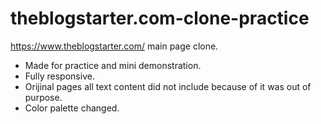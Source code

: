 # theblogstarter.com-clone-practice
https://www.theblogstarter.com/ main page clone.<br>
  * Made for practice and mini demonstration.<br>
  * Fully responsive.<br>
  * Orijinal pages all text content did not include because of it was out of purpose.<br>
  * Color palette changed.
